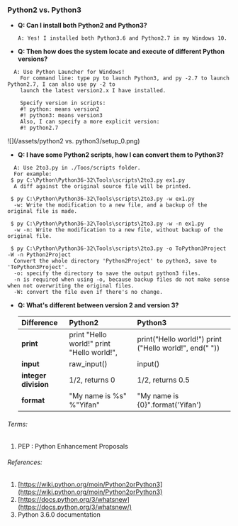 ### Python2 vs. Python3

* **Q: Can I install both Python2 and Python3?**

  ```
  A: Yes! I installed both Python3.6 and Python2.7 in my Windows 10.
  ```

* **Q: Then how does the system locate and execute of different Python versions?**
```
  A: Use Python Launcher for Windows! 
    For command line: type py to launch Python3, and py -2.7 to launch Python2.7, I can also use py -2 to 
    launch the latest version2.x I have installed.

    Specify version in scripts: 
    #! python: means version2
    #! python3: means version3
    Also, I can specify a more explicit version:
    #! python2.7
```
![](/assets/python2 vs. python3/setup_0.png)

* **Q: I have some Python2 scripts, how I can convert them to Python3?**
```
  A: Use 2to3.py in ./Toos/scripts folder.
  For example: 
 $ py C:\Python\Python36-32\Tools\scripts\2to3.py ex1.py
  A diff against the original source file will be printed. 
 
 $ py C:\Python\Python36-32\Tools\scripts\2to3.py -w ex1.py
  -w: Write the modification to a new file, and a backup of the original file is made.
 
 $ py C:\Python\Python36-32\Tools\scripts\2to3.py -w -n ex1.py
  -w -n: Write the modification to a new file, without backup of the original file.
 
 $ py C:\Python\Python36-32\Tools\scripts\2to3.py -o ToPython3Project -W -n Python2Project 
  Convert the whole directory 'Python2Project' to python3, save to 'ToPython3Project'.
  -o: specify the directory to save the output python3 files.
  -n is required when using -o, because backup files do not make sense when not overwriting the original files.
  -W: convert the file even if there's no change.
```

* **Q: What's different between version 2 and version 3?**

  |Difference | Python2 | Python3 |
  | :--- | :--- | :--- |
  | **print** | print "Hello world!"                     print "Hello world!",     | print\("Hello world!"\)                                       print \("Hello world!", end\(" "\)\) |
  | **input** | raw\_input\(\) | input\(\) |
  | **integer division** | 1/2, returns 0 | 1/2, returns 0.5|
  | **format** | "My name is %s" %"Yifan" | "My name is {0}".format\('Yifan'\) |

###### Terms:

1. PEP : Python Enhancement Proposals

###### References:

1. [https://wiki.python.org/moin/Python2orPython3](https://wiki.python.org/moin/Python2orPython3)
2. [https://docs.python.org/3/whatsnew](https://docs.python.org/3/whatsnew/)
3. Python 3.6.0 documentation



